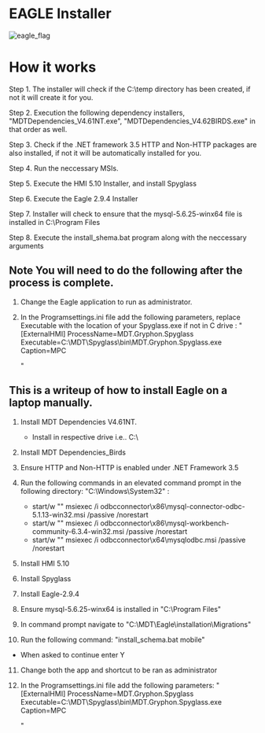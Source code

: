 # EAGLE Installer

![eagle_flag](https://github.com/user-attachments/assets/54769c73-b6d7-4668-8c83-c75ca46adf4a)


# How it works
Step 1. The installer will check if the C:\temp directory has been created, if not it will create it for you.

Step 2. Execution the following dependency installers, "MDTDependencies_V4.61NT.exe", "MDTDependencies_V4.62BIRDS.exe" in that order as well.

Step 3. Check if the .NET framework 3.5 HTTP and Non-HTTP packages are also installed, if not it will be automatically installed for you.

Step 4. Run the neccessary MSIs.

Step 5. Execute the HMI 5.10 Installer, and install Spyglass

Step 6. Execute the Eagle 2.9.4 Installer

Step 7. Installer will check to ensure that the mysql-5.6.25-winx64 file is installed in C:\Program Files

Step 8. Execute the install_shema.bat program along with the neccessary arguments

## Note You will need to do the following after the process is complete.

1. Change the Eagle application to run as administrator.

2.  In the Programsettings.ini file add the following parameters, replace Executable with the location of your Spyglass.exe if not in C drive :
    "
        [ExternalHMI]
        ProcessName=MDT.Gryphon.Spyglass
        Executable=C:\MDT\Spyglass\bin\MDT.Gryphon.Spyglass.exe
        Caption=MPC

    "
    






## This is a writeup of how to install Eagle on a laptop manually.


1. Install MDT Dependencies V4.61NT.
    - Install in respective drive i.e.. C:\

2. Install MDT Dependencies_Birds

3. Ensure HTTP and Non-HTTP is enabled under .NET Framework 3.5

4. Run the following commands in an elevated command prompt in the following directory: "C:\Windows\System32" : 
    - start/w "" msiexec /i odbcconnector\x86\mysql-connector-odbc-5.1.13-win32.msi /passive /norestart
    - start/w "" msiexec /i odbcconnector\x86\mysql-workbench-community-6.3.4-win32.msi /passive /norestart
    - start/w "" msiexec /i odbcconnector\x64\mysqlodbc.msi /passive /norestart

5. Install HMI 5.10

6. Install Spyglass

7. Install Eagle-2.9.4 

8. Ensure mysql-5.6.25-winx64 is installed in "C:\Program Files"

9. In command prompt navigate to "C:\MDT\Eagle\installation\Migrations\"

10. Run the following command: "install_schema.bat mobile"
- When asked to continue enter Y

11. Change both the app and shortcut to be ran as administrator

12. In the Programsettings.ini file add the following parameters:
    "
        [ExternalHMI]
        ProcessName=MDT.Gryphon.Spyglass
        Executable=C:\MDT\Spyglass\bin\MDT.Gryphon.Spyglass.exe
        Caption=MPC

    "
